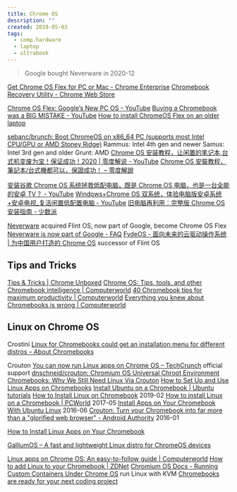 ```yaml
---
title: Chrome OS
description: ""
created: 2019-05-03
tags:
  - comp.hardware
  - laptop
  - ultrabook
---
```


> Google bought Neverware in 2020-12

[Get Chrome OS Flex for PC or Mac - Chrome Enterprise](https://chromeenterprise.google/os/chromeosflex/)
[Chromebook Recovery Utility - Chrome Web Store](https://chrome.google.com/webstore/detail/chromebook-recovery-utili/pocpnlppkickgojjlmhdmidojbmbodfm)

[Chrome OS Flex: Google’s New PC OS - YouTube](https://www.youtube.com/watch?v=AFAg1FkGgMM)
[Buying a Chromebook was a BIG MISTAKE - YouTube](https://www.youtube.com/watch?v=HZiaHEmE9PQ)
[How to install ChromeOS Flex on an older laptop](https://www.androidpolice.com/how-to-install-chrome-os-flex-on-an-older-laptop/)

[sebanc/brunch: Boot ChromeOS on x86_64 PC (supports most Intel CPU/GPU or AMD Stoney Ridge)](https://github.com/sebanc/brunch)
Rammus: Intel 4th gen and newer
Samus: Intel 3rd gen and older
Grunt: AMD
[Chrome OS 安装教程，让闲置的笔记本,台式机变废为宝！保证成功！2020 | 零度解说 - YouTube](https://www.youtube.com/watch?v=NqWw0Bu0S2s)
[Chrome OS 安裝教程，筆記本/台式機都可以，保證成功！ – 零度解說](https://www.freedidi.com/727.html)

[安装谷歌 Chrome OS 系统拯救低配电脑，既是 Chrome OS 电脑，也是一台全能的安卓 TV？ - YouTube](https://www.youtube.com/watch?v=xHi84yDVTGI)
[Windows+Chrome OS 双系统，体验电脑版安卓系统+安卓电视\_复活闲置低配置电脑 - YouTube](https://www.youtube.com/watch?v=7u9ke-oj3wc)
[旧电脑再利用：完整版 Chrome OS 安装指南 - 少数派](https://sspai.com/post/61056)

[Neverware](https://www.neverware.com/#intro) acquired Flint OS, now part of Google, become Chrome OS Flex
[Neverware is now part of Google - FAQ](https://cloudreadykb.neverware.com/s/article/Neverware-is-now-part-of-Google-FAQ)
[FydeOS - 面向未来的云驱动操作系统 | 为中国用户打造的 Chrome OS](https://fydeos.com/) successor of Flint OS

## Tips and Tricks

[Tips & Tricks | Chrome Unboxed](https://chromeunboxed.com/tips-tricks/)
[Chrome OS: Tips, tools, and other Chromebook intelligence | Computerworld](https://www.computerworld.com/article/3280924/chrome-os/chrome-os-tips-tools-chromebook-intelligence.html)
[40 Chromebook tips for maximum productivity | Computerworld](https://www.computerworld.com/article/3237230/chromebooks/chromebook-tips-for-maximum-productivity.html)
[Everything you knew about Chromebooks is wrong | Computerworld](https://www.computerworld.com/article/3276329/chrome-os/everything-you-knew-about-chromebooks-is-wrong.html)

## Linux on Chrome OS

Crostini
[Linux for Chromebooks could get an installation menu for different distros – About Chromebooks](https://www.aboutchromebooks.com/news/crostini-linux-for-chromebooks-distro-menu-debian-fedora-ubuntu/)

Crouton
[You can now run Linux apps on Chrome OS – TechCrunch](https://techcrunch.com/2018/05/08/you-can-now-run-linux-apps-on-chrome-os/) official support
[dnschneid/crouton: Chromium OS Universal Chroot Environment](https://github.com/dnschneid/crouton)
[Chromebooks: Why We Still Need Linux Via Crouton](https://chromeunboxed.com/chromebooks-need-ubuntu-linux-crouton/)
[How to Set Up and Use Linux Apps on Chromebooks](https://www.howtogeek.com/363331/how-to-set-up-and-use-linux-apps-on-chrome-os/)
[Install Ubuntu on a Chromebook | Ubuntu tutorials](https://tutorials.ubuntu.com/tutorial/install-ubuntu-on-chromebook)
[How to Install Linux on Chromebook](https://www.fossmint.com/install-linux-on-chromebook/) 2019-02
[How to install Linux on a Chromebook | PCWorld](http://www.pcworld.com/article/3187441/computers/how-to-install-linux-on-a-chromebook.html) 2017-05
[Install Apps on Your Chromebook With Ubuntu Linux](https://chromeunboxed.com/install-native-apps-on-your-chromebook-with-ubuntu-linux/) 2016-06
[Crouton: Turn your Chromebook into far more than a "glorified web browser" - Android Authority](https://www.androidauthority.com/crouton-turn-your-chromebook-into-far-more-than-a-glorified-web-browser-663044/) 2016-01

[How to Install Linux Apps on Your Chromebook](https://www.fossmint.com/install-linux-apps-on-chromebook/)

[GalliumOS – A fast and lightweight Linux distro for ChromeOS devices](https://galliumos.org/)

[Linux apps on Chrome OS: An easy-to-follow guide | Computerworld](https://www.computerworld.com/article/3314739/chrome-os/how-to-use-linux-apps-on-chrome-os.html)
[​How to add Linux to your Chromebook | ZDNet](https://www.zdnet.com/article/how-to-add-linux-to-your-chromebook/)
[Chromium OS Docs - Running Custom Containers Under Chrome OS](https://chromium.googlesource.com/chromiumos/docs/+/master/containers_and_vms.md#Overview) run Linux with KVM
[Chromebooks are ready for your next coding project](https://www.blog.google/products/chromebooks/linux-on-chromebooks/)
